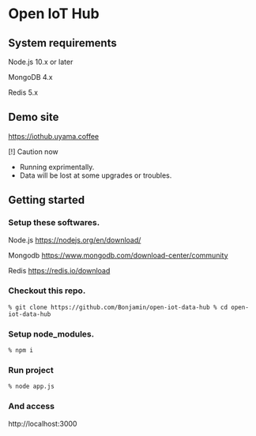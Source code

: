 # Open IoT Hub

## System requirements

Node.js 10.x or later

MongoDB 4.x

Redis 5.x

## Demo site

https://iothub.uyama.coffee
 
[!] Caution now

- Running exprimentally.
- Data will be lost at some upgrades or troubles. 

## Getting started

### Setup these softwares.

Node.js https://nodejs.org/en/download/

Mongodb https://www.mongodb.com/download-center/community

Redis https://redis.io/download

### Checkout this repo.

`
% git clone https://github.com/Bonjamin/open-iot-data-hub
% cd open-iot-data-hub
`

### Setup node_modules.

`
% npm i
`

### Run project

`
% node app.js
`

### And access

http://localhost:3000

